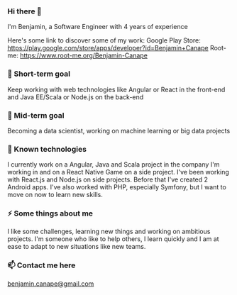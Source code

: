### Hi there 👋

I'm Benjamin, a Software Engineer with 4 years of experience

Here's some link to discover some of my work:
Google Play Store: https://play.google.com/store/apps/developer?id=Benjamin+Canape
Root-me: https://www.root-me.org/Benjamin-Canape


### 💬 Short-term goal
Keep working with web technologies like Angular or React in the front-end and Java EE/Scala or Node.js on the back-end 

### 💬 Mid-term goal
Becoming a data scientist, working on machine learning or big data projects

### 🌱 Known technologies
I currently work on a Angular, Java and Scala project in the company I'm working in and on a React Native Game on a side project.
I've been working with React.js and Node.js on side projects.
Before that I've created 2 Android apps.
I've also worked with PHP, especially Symfony, but I want to move on now to learn new skills.

### ⚡ Some things about me
I like some challenges, learning new things and working on ambitious projects.
I'm someone who like to help others, I learn quickly and I am at ease to adapt to new situations like new teams. 

### 📫 Contact me here 
benjamin.canape@gmail.com
<!--
**BenjaminCanape/BenjaminCanape** is a ✨ _special_ ✨ repository because its `README.md` (this file) appears on your GitHub profile.

Here are some ideas to get you started:

- 🔭 I’m currently working on ...
- 🌱 I’m currently learning ...
- 👯 I’m looking to collaborate on ...
- 🤔 I’m looking for help with ...
- 💬 Ask me about ...
- 📫 How to reach me: ...
- 😄 Pronouns: ...
- ⚡ Fun fact: ...
-->
